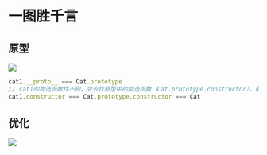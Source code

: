 # 一图胜千言

## 原型
![](https://cdn-images-1.medium.com/max/1600/1*425LxRkFEldC5CJWyhZRBg.png)

``` js
cat1.__proto__ === Cat.prototype
// cat1的构造函数找不到，会去找原型中的构造函数（Cat.prototype.constructor），最终找到Cat
cat1.constructor === Cat.prototype.constructor === Cat
```

## 优化
![](https://user-gold-cdn.xitu.io/2017/10/14/041436b6f1575010917b7bb6530cf507?imageView2/0/w/1280/h/960/format/webp/ignore-error/1)